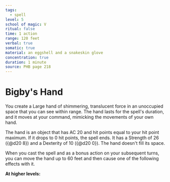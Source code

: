 ```yaml
---
tags:
  - spell
level: 5
school of magic: V
ritual: false
time: 1 action
range: 120 feet
verbal: true
somatic: true
material: an eggshell and a snakeskin glove
concentration: true
duration: 1 minute
source: PHB page 218
---
```

# Bigby's Hand
You create a Large hand of shimmering, translucent force in an unoccupied space that you can see within range. The hand lasts for the spell's duration, and it moves at your command, mimicking the movements of your own hand.

The hand is an object that has AC 20 and hit points equal to your hit point maximum. If it drops to 0 hit points, the spell ends. It has a Strength of 26 ({@d20 8}) and a Dexterity of 10 ({@d20 0}). The hand doesn't fill its space.

When you cast the spell and as a bonus action on your subsequent turns, you can move the hand up to 60 feet and then cause one of the following effects with it.









**At higher levels:** 